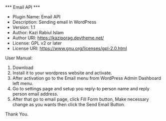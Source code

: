 *** Email API ***
 * Plugin Name: Email API
 * Description: Sending email in WordPress
 * Version: 1.1
 * Author: Kazi Rabiul Islam
 * Author URI: https://kaziporag.devtheme.net/
 * License: GPL v2 or later
 * License URI: https://www.gnu.org/licenses/gpl-2.0.html


User Manual:

1. Download
2. Install it to your wordpress website and activate.
3. After activation go to the Email menu from WordPress Admin Dashboard left menu. 
4. Go to settings page and setup you reply-to person name and reply person email address.
5. After that go to email page, click Fill Form button, Make necessary change as you wants then click the Send Email Button. 

Thank You.

